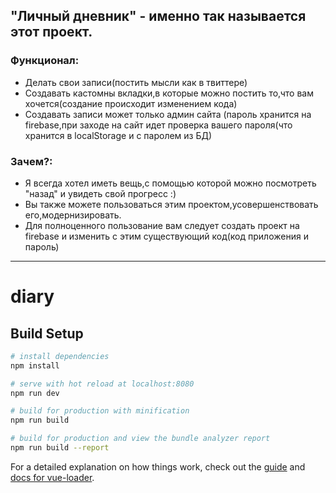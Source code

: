 ## "Личный дневник" - именно так называется этот проект.
### Функционал:
- Делать свои записи(постить мысли как в твиттере)
- Создавать кастомны вкладки,в которые можно постить то,что вам хочется(создание происходит изменением кода)
- Создавать записи может только админ сайта (пароль хранится на firebase,при заходе на сайт идет проверка вашего пароля(что хранится в localStorage и с паролем из БД)
### Зачем?:
- Я всегда хотел иметь вещь,с помощью которой можно посмотреть "назад" и увидеть свой прогресс :)
- Вы также можете пользоваться этим проектом,усовершенствовать его,модернизировать.
- Для полноценного пользование вам следует создать проект на firebase и изменить с этим существующий код(код приложения и пароль)
***
# diary
## Build Setup

``` bash
# install dependencies
npm install

# serve with hot reload at localhost:8080
npm run dev

# build for production with minification
npm run build

# build for production and view the bundle analyzer report
npm run build --report
```
For a detailed explanation on how things work, check out the [guide](http://vuejs-templates.github.io/webpack/) and [docs for vue-loader](http://vuejs.github.io/vue-loader).
